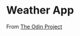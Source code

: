 # Weather App

From [The Odin Project](https://www.theodinproject.com/lessons/node-path-javascript-weather-app)